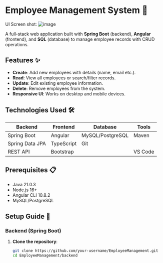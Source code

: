# Employee Management System 🏢


UI Screen shot:
![image](https://github.com/user-attachments/assets/a646009b-5164-4983-a00c-e2edf19f6fc7)

A full-stack web application built with **Spring Boot** (backend), **Angular** (frontend), and **SQL** (database) to manage employee records with CRUD operations.

## Features ✨
- **Create**: Add new employees with details (name, email etc.).
- **Read**: View all employees or search/filter records.
- **Update**: Edit existing employee information.
- **Delete**: Remove employees from the system.
- **Responsive UI**: Works on desktop and mobile devices.

## Technologies Used 🛠️
| Backend       | Frontend     | Database           | Tools       |
|---------------|--------------|--------------      |-------------|
| Spring Boot   | Angular      | MySQL/PostgreSQL   | Maven       |
| Spring Data JPA | TypeScript                      | Git         |
| REST API      | Bootstrap    |                    | VS Code     |

## Prerequisites 📋
- Java 21.0.3
- Node.js 16+
- Angular CLI 10.8.2
- MySQL/PostgreSQL

## Setup Guide 🚀

### Backend (Spring Boot)
1. **Clone the repository**:
   ```bash
   git clone https://github.com/your-username/EmployeeManagement.git
   cd EmployeeManagement/backend

